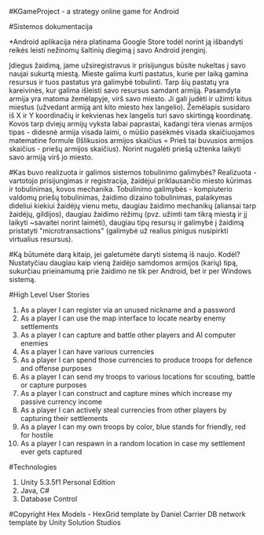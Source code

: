 #KGameProject - a strategy online game for Android

#Sistemos dokumentacija

*Android aplikacija nėra platinama Google Store todėl norint ją išbandyti reikės leisti nežinomų šaltinių diegimą į savo Android įrenginį.

Įdiegus žaidimą, jame užsiregistravus ir prisijungus būsite nukeltas į savo naujai sukurtą miestą. Mieste galima kurti pastatus, kurie per laiką gamina resursus ir tuos pastatus yra galimybė tobulinti. Tarp šių pastatų yra kareivinės, kur galima išleisti savo resursus samdant armiją. Pasamdyta armija yra matoma žemėlapyje, virš savo miesto. Ji gali judėti ir užimti kitus miestus (užvedant armiją ant kito miesto hex langelio). Žemėlapis susidaro iš X ir Y koordinačių ir kekvienas hex langelis turi savo skirtingą koordinatę. Kovos tarp dviejų armijų vyksta labai paprastai, kadangi tėra vienas armijos tipas - didesnė armija visada laimi, o mūšio pasėkmės visada skaičiuojamos matematine formule (Išlikusios armijos skaičius = Prieš tai buvusios armijos skaičius - priešų armijos skaičius). Norint nugalėti priešą užtenka laikyti savo armiją virš jo miesto.

#Kas buvo realizuota ir galimos sistemos tobulinimo galimybės?
Realizuota - vartotojo prisijungimas ir registracija, žaidėjui priklausančio miesto kūrimas ir tobulinimas, kovos mechanika.
Tobulinimo galimybės - kompiuterio valdomų priešų tobulinimas, žaidimo dizaino tobulinimas, palaikymas dideliui kiekiui žaidėjų vienu metu, daugiau žaidimo mechanikų (aliansai tarp žaidėjų, gildijos), daugiau žaidimo rėžimų (pvz. užimti tam tikrą miestą ir jį laikyti ~savaitei norint laimėti), daugiau tipų resursų ir galimybė į žaidimą pristatyti "microtransactions" (galimybė už realius pinigus nusipirkti virtualius resursus).

#Ką būtumėte darą kitaip, jei galetumėte daryti sistemą iš naujo. Kodėl?
Nustatyčiau daugiau kaip vieną žaidėjo samdomos armijos (karių) tipą, sukurčiau prieinamumą prie žaidimo ne tik per Android, bet ir per Windows sistemą.

#High Level User Stories
1. As a player I can register via an unused nickname and a password
2. As a player I can use the map interface to locate nearby enemy settlements
3. As a player I can capture and battle other players and AI computer enemies
4. As a player I can have various currencies 
5. As a player I can spend those currencies to produce troops for defence and offense purposes
6. As a player I can send my troops to various locations for scouting, battle or capture purposes
7. As a player I can construct and capture mines which increase my passive currency income
8. As a player I can actively steal currencies from other players by capturing their settlements
9. As a player I can my own troops by color, blue stands for friendly, red for hostile
10. As a player I can respawn in a random location in case my settlement ever gets captured

#Technologies
1. Unity 5.3.5f1 Personal Edition 
2. Java, C#
3. Database Control 

#Copyright
Hex Models - HexGrid template by Daniel Carrier
DB network template by Unity Solution Studios
